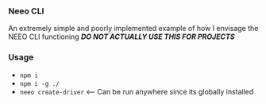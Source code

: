 ### Neeo CLI
An extremely simple and poorly implemented example of how I envisage the NEEO CLI functioning
***DO NOT ACTUALLY USE THIS FOR PROJECTS***

### Usage
- `npm i`
- `npm i -g ./`
- `neeo create-driver` <-- Can be run anywhere since its globally installed
